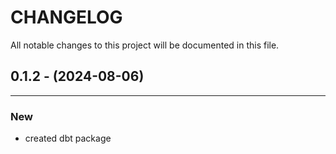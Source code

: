 # CHANGELOG

All notable changes to this project will be documented in this file.


## 0.1.2 - (2024-08-06)
---

### New
* created dbt package
